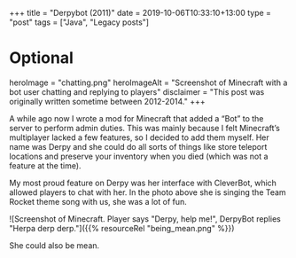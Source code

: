 +++
title = "Derpybot (2011)"
date = 2019-10-06T10:33:10+13:00
type = "post"
tags = ["Java", "Legacy posts"]
# Optional
heroImage = "chatting.png"
heroImageAlt = "Screenshot of Minecraft with a bot user chatting and replying to players"
disclaimer = "This post was originally written sometime between 2012-2014."
+++

A while ago now I wrote a mod for Minecraft that added a “Bot” to the server to perform admin duties. This was mainly because I felt Minecraft’s multiplayer lacked a few features, so I decided to add them myself. Her name was Derpy and she could do all sorts of things like store teleport locations and preserve your inventory when you died (which was not a feature at the time).

My most proud feature on Derpy was her interface with CleverBot, which allowed players to chat with her. In the photo above she is singing the Team Rocket theme song with us, she was a lot of fun.

<!--more-->

![Screenshot of Minecraft. Player says "Derpy, help me!", DerpyBot replies "Herpa derp derp."]({{% resourceRel "being_mean.png" %}})

She could also be mean.